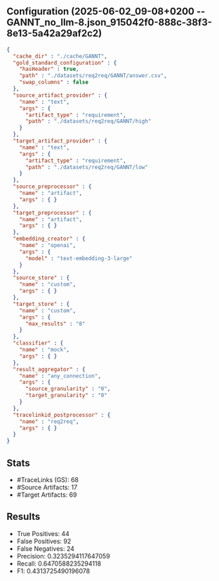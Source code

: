 ## Configuration (2025-06-02_09-08+0200 -- GANNT_no_llm-8.json_915042f0-888c-38f3-8e13-5a42a29af2c2)
```json
{
  "cache_dir" : "./cache/GANNT",
  "gold_standard_configuration" : {
    "hasHeader" : true,
    "path" : "./datasets/req2req/GANNT/answer.csv",
    "swap_columns" : false
  },
  "source_artifact_provider" : {
    "name" : "text",
    "args" : {
      "artifact_type" : "requirement",
      "path" : "./datasets/req2req/GANNT/high"
    }
  },
  "target_artifact_provider" : {
    "name" : "text",
    "args" : {
      "artifact_type" : "requirement",
      "path" : "./datasets/req2req/GANNT/low"
    }
  },
  "source_preprocessor" : {
    "name" : "artifact",
    "args" : { }
  },
  "target_preprocessor" : {
    "name" : "artifact",
    "args" : { }
  },
  "embedding_creator" : {
    "name" : "openai",
    "args" : {
      "model" : "text-embedding-3-large"
    }
  },
  "source_store" : {
    "name" : "custom",
    "args" : { }
  },
  "target_store" : {
    "name" : "custom",
    "args" : {
      "max_results" : "8"
    }
  },
  "classifier" : {
    "name" : "mock",
    "args" : { }
  },
  "result_aggregator" : {
    "name" : "any_connection",
    "args" : {
      "source_granularity" : "0",
      "target_granularity" : "0"
    }
  },
  "tracelinkid_postprocessor" : {
    "name" : "req2req",
    "args" : { }
  }
}
```

## Stats
* #TraceLinks (GS): 68
* #Source Artifacts: 17
* #Target Artifacts: 69
## Results
* True Positives: 44
* False Positives: 92
* False Negatives: 24
* Precision: 0.3235294117647059
* Recall: 0.6470588235294118
* F1: 0.4313725490196078
